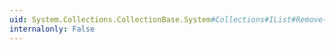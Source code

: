 ```yaml
---
uid: System.Collections.CollectionBase.System#Collections#IList#Remove(System.Object)
internalonly: False
---
```

